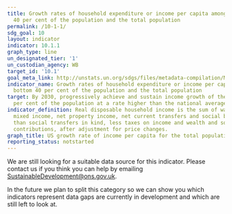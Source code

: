 ```yaml
---
title: Growth rates of household expenditure or income per capita among the bottom
  40 per cent of the population and the total population
permalink: /10-1-1/
sdg_goal: 10
layout: indicator
indicator: 10.1.1
graph_type: line
un_designated_tier: '1'
un_custodian_agency: WB
target_id: '10.1'
goal_meta_link: http://unstats.un.org/sdgs/files/metadata-compilation/Metadata-Goal-10.pdf
indicator_name: Growth rates of household expenditure or income per capita among the
  bottom 40 per cent of the population and the total population
target: By 2030, progressively achieve and sustain income growth of the bottom 40
  per cent of the population at a rate higher than the national average.
indicator_definition: Real disposable household income is the sum of wages and salaries,
  mixed income, net property income, net current transfers and social benefits other
  than social transfers in kind, less taxes on income and wealth and social security
  contributions, after adjustment for price changes.
graph_title: US growth rate of income per capita for the total population
reporting_status: notstarted
---
```


We are still looking for a suitable data source for this indicator. Please contact us if you think you can help by emailing <a href="mailto:SustainableDevelopment@ons.gov.uk">SustainableDevelopment@ons.gov.uk</a>.

In the future we plan to split this category so we can show you which indicators represent data gaps are currently in development and which are still left to look at.
